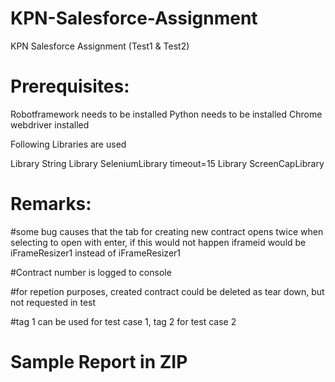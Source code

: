 # KPN-Salesforce-Assignment
KPN Salesforce Assignment (Test1 &amp; Test2)

# Prerequisites:
Robotframework needs to be installed
Python needs to be installed
Chrome webdriver installed

Following Libraries are used

Library           String
Library           SeleniumLibrary    timeout=15
Library           ScreenCapLibrary


# Remarks:
#some bug causes that the tab for creating new contract opens twice when selecting to open with enter, if this would not happen iframeid would be iFrameResizer1 instead of iFrameResizer1

#Contract number is logged to console

#for repetion purposes, created contract could be deleted as tear down, but not requested in test

#tag 1 can be used for test case 1, tag 2 for test case 2

# Sample Report in ZIP


